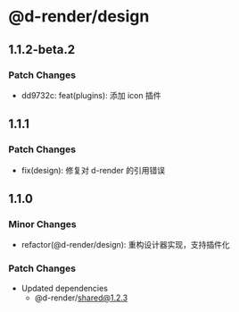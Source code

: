 # @d-render/design

## 1.1.2-beta.2

### Patch Changes

- dd9732c: feat(plugins): 添加 icon 插件

## 1.1.1

### Patch Changes

- fix(design): 修复对 d-render 的引用错误

## 1.1.0

### Minor Changes

- refactor(@d-render/design): 重构设计器实现，支持插件化

### Patch Changes

- Updated dependencies
  - @d-render/shared@1.2.3
